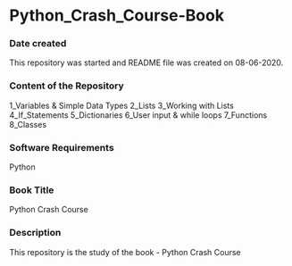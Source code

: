 # Python_Crash_Course-Book

### Date created
This repository was started and README file was created on 08-06-2020.

### Content of the Repository
1_Variables & Simple Data Types 
2_Lists 
3_Working with Lists 
4_If_Statements 
5_Dictionaries 
6_User input & while loops 
7_Functions 
8_Classes

### Software Requirements
Python

### Book Title
Python Crash Course

### Description
This repository is the study of the book - Python Crash Course